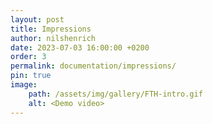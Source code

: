 ```yaml
---
layout: post
title: Impressions
author: nilshenrich
date: 2023-07-03 16:00:00 +0200
order: 3
permalink: documentation/impressions/
pin: true
image:
    path: /assets/img/gallery/FTH-intro.gif
    alt: <Demo video>
---
```

